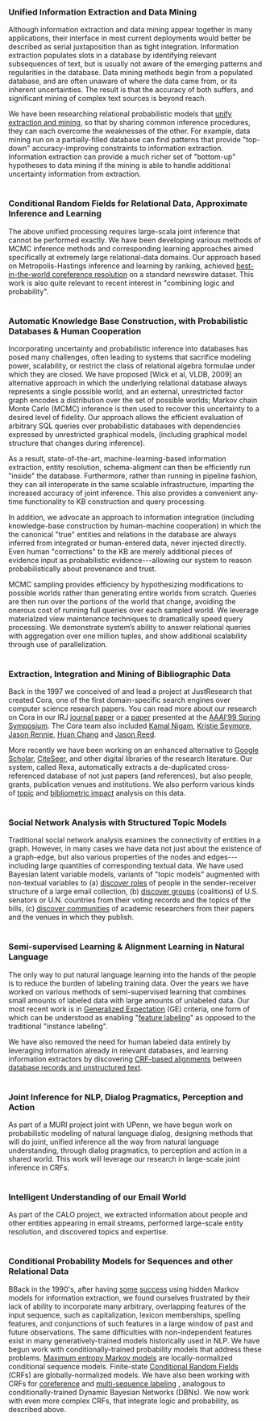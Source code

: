 ### Unified Information Extraction and Data Mining

Although information extraction and data mining appear together in many applications, their interface in most current deployments would better be described as serial juxtaposition than as tight integration. Information extraction populates slots in a database by identifying relevant subsequences of text, but is usually not aware of the emerging patterns and regularities in the database. Data mining methods begin from a populated database, and are often unaware of where the data came from, or its inherent uncertainties. The result is that the accuracy of both suffers, and significant mining of complex text sources is beyond reach.

     
We have been researching relational probabilistic models that [unify extraction and mining](http://www.cs.umass.edu/~mccallum/papers/iedatamining-ijcaiws03.pdf), so that by sharing common inference procedures, they can each overcome the weaknesses of the other. For example, data mining run on a partially-filled database can find patterns that provide "top-down" accuracy-improving constraints to information extraction. Information extraction can provide a much richer set of "bottom-up" hypotheses to data mining if the mining is able to handle additional uncertainty information from extraction.
<br /><br />

### Conditional Random Fields for Relational Data, Approximate Inference and Learning

The above unified processing requires large-scala joint inference that cannot be performed exactly. We have been developing various methods of MCMC inference methods and corresponding learning approaches aimed specifically at extremely large relational-data domains. Our approach based on Metropolis-Hastings inference and learning by ranking, achieved [best-in-the-world coreference resolution](http://www.cs.umass.edu/~mccallum/papers/coref-hlt2007.pdf) on a standard newswire dataset. This work is also quite relevant to recent interest in "combining logic and probability".
<br /><br />
    
### Automatic Knowledge Base Construction, with Probabilistic Databases & Human Cooperation

Incorporating uncertainty and probabilistic inference into databases has posed many challenges, often leading to systems that sacrifice modeling power, scalability, or restrict the class of relational algebra formulae under which they are closed.  We have proposed [Wick et al, VLDB, 2009] an alternative approach in which the underlying relational database always represents a single possible world, and an external, unrestricted factor graph encodes a distribution over the set of possible worlds; Markov chain Monte Carlo (MCMC) inference is then used to recover this uncertainty to a desired level of fidelity.  Our approach allows the efficient evaluation of arbitrary SQL queries over probabilistic databases with dependencies expressed by unrestricted graphical models, (including graphical model structure that changes during inference).
  

As a result, state-of-the-art, machine-learning-based information extraction, entity resolution, schema-aligment can then be efficiently run "inside" the database.  Furthermore, rather than running in pipeline fashion, they can all interoperate in the same scalable infrastructure, imparting the increased accuracy of joint inference. This also provides a convenient any-time functionality to KB construction and query processing.
  

In addition, we advocate an approach to information integration (including knowledge-base construction by human-machine cooperation) in which the the canonical "true" entities and relations in the database are always inferred from integrated or human-entered data, never injected directly.  Even human "corrections" to the KB are merely additional pieces of evidence input as probabilistic evidence---allowing our system to reason probabilistically about provenance and trust.
  

MCMC sampling provides efficiency by hypothesizing modifications to possible worlds rather than generating entire worlds from scratch.  Queries are then run over the portions of the world that change, avoiding the onerous cost of running full queries over each sampled world.  We leverage materialzed view maintenance techniques to dramatically speed query processing.  We demonstrate system’s ability to answer relational queries with aggregation over one million tuples, and show additional scalability through use of parallelization.
<br /><br />

### Extraction, Integration and Mining of Bibliographic Data

Back in the 1997 we conceived of and lead a project at JustResearch that created Cora, one of the first domain-specific search engines over computer science research papers. You can read more about our research on Cora in our IRJ [journal paper](http://www-2.cs.cmu.edu/~mccallum/papers/cora-irj2000.ps.gz) or a [paper](https://people.cs.umass.edu/~mccallum/papers/cora-aaaiss99.ps.gz) presented at the [AAAI'99 Spring Symposium](http://www.aaai.org/Symposia/Spring/1999/sssregistration-99.html). The Cora team also included [Kamal Nigam](http://www.cs.cmu.edu/%7Eknigam), [Kristie Seymore](https://www.linkedin.com/in/kristie-seymore-148a6b/), [Jason Rennie](http://www.ai.mit.edu/%7Ejrennie), [Huan Chang](http://www.informatik.uni-trier.de/%7Eley/db/indices/a-tree/c/Chang:Huan.html) and [Jason Reed](http://www-2.cs.cmu.edu/%7Ejcreed/).
  

More recently we have been working on an enhanced alternative to [Google Scholar](http://scholar.google.com), [CiteSeer](http://citeseer.ist.psu.edu/), and other digital libraries of the research literature. Our system, called Rexa, automatically extracts a de-duplicated cross-referenced database of not just papers (and references), but also people, grants, publication venues and institutions. We also perform various kinds of [topic](http://www.cs.umass.edu/%7Emccallum/papers/pam-icml06.pdf) and [bibliometric impact](http://www.cs.umass.edu/%7Emccallum/papers/impact-jcdl06.pdf) analysis on this data.
<br /><br />

### Social Network Analysis with Structured Topic Models

Traditional social network analysis examines the connectivity of entities in a graph. However, in many cases we have data not just about the existence of a graph-edge, but also various properties of the nodes and edges---including large quantities of corresponding textual data. We have used Bayesian latent variable models, variants of "topic models" augmented with non-textual variables to (a) [discover roles](http://www.cs.umass.edu/%7Emccallum/papers/art-jair07.pdf) of people in the sender-receiver structure of a large email collection, (b) [discover groups](http://www.cs.umass.edu/%7Emccallum/papers/gt-bookch07.pdf) (coalitions) of U.S. senators or U.N. countries from their voting records and the topics of the bills, (c) [discover communities](http://www.cs.ubc.ca/%7Emurphyk/nips07NetworkWorkshop/abstracts/mimno.pdf) of academic researchers from their papers and the venues in which they publish.
<br /><br />

### Semi-supervised Learning & Alignment Learning in Natural Language

The only way to put natural language learning into the hands of the people is to reduce the burden of labeling training data. Over the years we have worked on various methods of semi-supervised learning that combines small amounts of labeled data with large amounts of unlabeled data. Our most recent work is in [Generalized Expectation](http://www.cs.umass.edu/%7Emccallum/papers/ge08note.pdf) (GE) criteria, one form of which can be understood as enabling "[feature labeling](http://www.cs.umass.edu/%7Emccallum/papers/druck08sigir.pdf)" as opposed to the traditional "instance labeling".
  

We have also removed the need for human labeled data entirely by leveraging information already in relevant databases, and learning information extractors by discovering [CRF-based alignments](http://www.cs.umass.edu/%7Emccallum/papers/crfstredit-uai05.pdf) between [database records and unstructured text](http://www.cs.umass.edu/%7Emccallum/papers/bellare-iiweb07.pdf).
<br /><br />

### Joint Inference for NLP, Dialog Pragmatics, Perception and Action

As part of a MURI project joint with UPenn, we have begun work on probabilistic modeling of natural language dialog, designing methods that will do joint, unified inference all the way from natural language understanding, through dialog pragmatics, to perception and action in a shared world. This work will leverage our research in large-scale joint inference in CRFs.
<br /><br />

### Intelligent Understanding of our Email World

As part of the CALO project, we extracted information about people and other entities appearing in email streams, performed large-scale entity resolution, and discovered topics and expertise.
<br /><br />

### Conditional Probability Models for Sequences and other Relational Data

BBack in the 1990's, after having [some](https://people.cs.umass.edu/~mccallum/papers/ieshrink-aaaiws99.pdf) [success](https://pdfs.semanticscholar.org/ed1b/d7435e108b8abba25616bb674affe3672628.pdf) using hidden Markov models for information extraction, we found ourselves frustrated by their lack of ability to incorporate many arbitrary, overlapping features of the input sequence, such as capitalization, lexicon memberships, spelling features, and conjunctions of such features in a large window of past and future observations. The same difficulties with non-independent features exist in many generatively-trained models historically used in NLP. We have begun work with conditionally-trained probability models that address these problems. [Maximum entropy Markov models](https://people.cs.umass.edu/~mccallum/papers/memm-icml2000.ps) are locally-normalized conditional sequence models. Finite-state [Conditional Random Fields](https://people.cs.umass.edu/~mccallum/papers/crf-icml01.ps) (CRFs) are globally-normalized models. We have also been working with CRFs for [coreference](https://people.cs.umass.edu/~mccallum/papers/condid-ijcaiws2003.pdff) and [multi-sequence labeling](https://people.cs.umass.edu/~mccallum/papers/dcrf-nips03.pdf) , analogous to conditionally-trained Dynamic Bayesian Networks (DBNs). We now work with even more complex CRFs, that integrate logic and probability, as described above.
